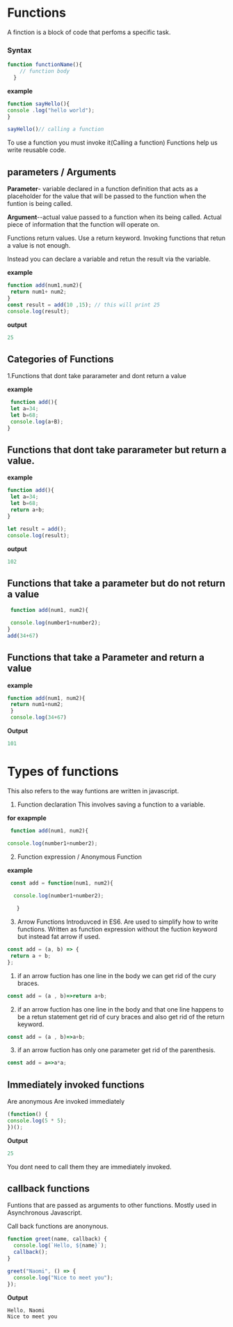 # Functions
A finction is a block of code that perfoms a specific task.

### Syntax
```js
function functionName(){
    // function body
  }
  ```
  **example**
  ```js
  function sayHello(){
  console .log("hello world");
}

 sayHello()// calling a function
 ```
 To use a function you must invoke it(Calling a function)
 Functions help us write reusable code.

  ## parameters / Arguments

  **Parameter**- variable declared in a function definition that acts as a placeholder for the value that will be passed to the function when the funtion is being called.

  **Argument**--actual value passed to a function when its being called. Actual piece of information that the function will operate on.

  Functions return values.
  Use a return keyword. Invoking functions that retun a value is not enough.
 
 Instead you can declare a variable and retun the result  via the variable.

 **example**
 ```js
 function add(num1,num2){
  return num1+ num2;
}
 const result = add(10 ,15); // this will print 25
 console.log(result);
 ```

 **output**
 ```js
 25
```

## Categories of Functions
 1.Functions that dont take pararameter and dont return a value

 **example**
 ```js
  function add(){
  let a=34;
  let b=68;
  console.log(a+B);
 }
 ```

 ##  Functions that dont take pararameter but return a value.

 **example**
 ```js
 function add(){
  let a=34;
  let b=68;
  return a+b;
 }

 let result = add();
 console.log(result);
 ```

 **output**
 ```js
 102
 ```

 ## Functions that take a parameter but do not return a value
 ```js
  function add(num1, num2){
 
  console.log(number1+number2);
 }
 add(34+67)
 ```

 ## Functions that take a Parameter and return a value
 **example**
 ```js
 function add(num1, num2){
  return num1+num2;
  }
  console.log(34+67)
  ```

  **Output**
  ```js
  101
  ```

  # Types of functions
  This also refers to the way funtions are written in javascript.

  1. Function declaration
  This involves saving a function to a variable.
   
   **for exapmple**
   ```js
    function add(num1, num2){
 
  console.log(number1+number2);
  ```

  2. Function expression / Anonymous Function

**example**
```js
 const add = function(num1, num2){
  
  console.log(number1+number2);

   }
   ```

3. Arrow Functions
 Introduvced in ES6.
 Are used to simplify how to write functions.
 Written as function expression without the fuction keyword but instead fat arrow if used.

 ```js
 const add = (a, b) => {
  return a + b;
};
```

1. if  an arrow fuction has one line in the body we can get rid of the cury braces.
```js
const add = (a , b)=>return a+b;
```

 2. if  an arrow fuction has one line  in the body and that one line happens to be a retun statement get rid of cury braces and also get rid of the return keyword.
 ```js
 const add = (a , b)=>a+b;
 ```

 3. if an arrow fuction has only one parameter get rid of the parenthesis.

 ```js
 const add = a=>a*a;
 ```

 ## Immediately invoked functions
  Are anonymous
  Are invoked immediately

  ```js
  (function() {
  console.log(5 * 5);
})();
```

**Output**
```js
25
```

You dont need to call them they are immediately invoked.

## callback functions
Funtions that are passed as arguments to other functions.
Mostly used in Asynchronous Javascript.

Call back functions are anonynous.

```js
function greet(name, callback) {
  console.log(`Hello, ${name}`);
  callback();
}

greet("Naomi", () => {
  console.log("Nice to meet you");
});

```

**Output**
```js
Hello, Naomi
Nice to meet you
```